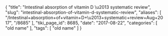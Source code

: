 {
    "title": "Intestinal absorption of vitamin D \u2013 systematic review",
    "slug": "intestinal-absorption-of-vitamin-d-systematic-review",
    "aliases": [
        "/Intestinal+absorption+of+vitamin+D+\u2013+systematic+review+Aug+2017",
        "/8685"
    ],
    "tiki_page_id": 8685,
    "date": "2017-08-22",
    "categories": [
        "old name"
    ],
    "tags": [
        "old name"
    ]
}